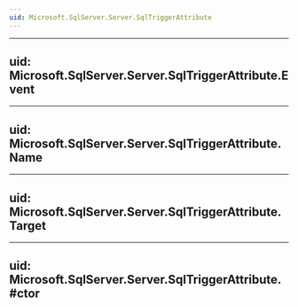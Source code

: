 ```yaml
---
uid: Microsoft.SqlServer.Server.SqlTriggerAttribute
---
```


---
uid: Microsoft.SqlServer.Server.SqlTriggerAttribute.Event
---

---
uid: Microsoft.SqlServer.Server.SqlTriggerAttribute.Name
---

---
uid: Microsoft.SqlServer.Server.SqlTriggerAttribute.Target
---

---
uid: Microsoft.SqlServer.Server.SqlTriggerAttribute.#ctor
---
